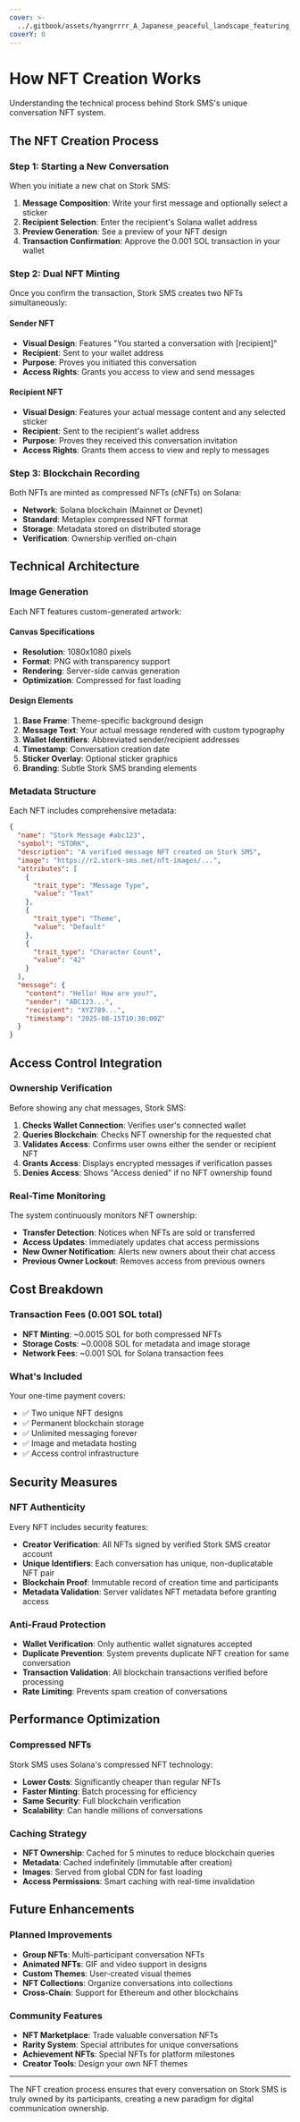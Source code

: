 ```yaml
---
cover: >-
  ../.gitbook/assets/hyangrrrr_A_Japanese_peaceful_landscape_featuring_reeds_in_th_a3a00df0-c3f5-4755-9838-b92c0abb13e2_1.png
coverY: 0
---
```


# How NFT Creation Works

Understanding the technical process behind Stork SMS's unique conversation NFT system.

## The NFT Creation Process

### Step 1: Starting a New Conversation

When you initiate a new chat on Stork SMS:

1. **Message Composition**: Write your first message and optionally select a sticker
2. **Recipient Selection**: Enter the recipient's Solana wallet address
3. **Preview Generation**: See a preview of your NFT design
4. **Transaction Confirmation**: Approve the 0.001 SOL transaction in your wallet

### Step 2: Dual NFT Minting

Once you confirm the transaction, Stork SMS creates two NFTs simultaneously:

#### Sender NFT
- **Visual Design**: Features "You started a conversation with [recipient]"
- **Recipient**: Sent to your wallet address
- **Purpose**: Proves you initiated this conversation
- **Access Rights**: Grants you access to view and send messages

#### Recipient NFT  
- **Visual Design**: Features your actual message content and any selected sticker
- **Recipient**: Sent to the recipient's wallet address
- **Purpose**: Proves they received this conversation invitation
- **Access Rights**: Grants them access to view and reply to messages

### Step 3: Blockchain Recording

Both NFTs are minted as compressed NFTs (cNFTs) on Solana:

- **Network**: Solana blockchain (Mainnet or Devnet)
- **Standard**: Metaplex compressed NFT format
- **Storage**: Metadata stored on distributed storage
- **Verification**: Ownership verified on-chain

## Technical Architecture

### Image Generation

Each NFT features custom-generated artwork:

#### Canvas Specifications
- **Resolution**: 1080x1080 pixels
- **Format**: PNG with transparency support
- **Rendering**: Server-side canvas generation
- **Optimization**: Compressed for fast loading

#### Design Elements
1. **Base Frame**: Theme-specific background design
2. **Message Text**: Your actual message rendered with custom typography
3. **Wallet Identifiers**: Abbreviated sender/recipient addresses
4. **Timestamp**: Conversation creation date
5. **Sticker Overlay**: Optional sticker graphics
6. **Branding**: Subtle Stork SMS branding elements

### Metadata Structure

Each NFT includes comprehensive metadata:

```json
{
  "name": "Stork Message #abc123",
  "symbol": "STORK",
  "description": "A verified message NFT created on Stork SMS",
  "image": "https://r2.stork-sms.net/nft-images/...",
  "attributes": [
    {
      "trait_type": "Message Type",
      "value": "Text"
    },
    {
      "trait_type": "Theme",  
      "value": "Default"
    },
    {
      "trait_type": "Character Count",
      "value": "42"
    }
  ],
  "message": {
    "content": "Hello! How are you?",
    "sender": "ABC123...",
    "recipient": "XYZ789...",
    "timestamp": "2025-08-15T10:30:00Z"
  }
}
```

## Access Control Integration

### Ownership Verification

Before showing any chat messages, Stork SMS:

1. **Checks Wallet Connection**: Verifies user's connected wallet
2. **Queries Blockchain**: Checks NFT ownership for the requested chat
3. **Validates Access**: Confirms user owns either the sender or recipient NFT
4. **Grants Access**: Displays encrypted messages if verification passes
5. **Denies Access**: Shows "Access denied" if no NFT ownership found

### Real-Time Monitoring

The system continuously monitors NFT ownership:

- **Transfer Detection**: Notices when NFTs are sold or transferred
- **Access Updates**: Immediately updates chat access permissions
- **New Owner Notification**: Alerts new owners about their chat access
- **Previous Owner Lockout**: Removes access from previous owners

## Cost Breakdown

### Transaction Fees (0.001 SOL total)

- **NFT Minting**: ~0.0015 SOL for both compressed NFTs
- **Storage Costs**: ~0.0008 SOL for metadata and image storage
- **Network Fees**: ~0.001 SOL for Solana transaction fees

### What's Included

Your one-time payment covers:
- ✅ Two unique NFT designs
- ✅ Permanent blockchain storage
- ✅ Unlimited messaging forever
- ✅ Image and metadata hosting
- ✅ Access control infrastructure

## Security Measures

### NFT Authenticity

Every NFT includes security features:

- **Creator Verification**: All NFTs signed by verified Stork SMS creator account
- **Unique Identifiers**: Each conversation has unique, non-duplicatable NFT pair
- **Blockchain Proof**: Immutable record of creation time and participants
- **Metadata Validation**: Server validates NFT metadata before granting access

### Anti-Fraud Protection

- **Wallet Verification**: Only authentic wallet signatures accepted
- **Duplicate Prevention**: System prevents duplicate NFT creation for same conversation
- **Transaction Validation**: All blockchain transactions verified before processing
- **Rate Limiting**: Prevents spam creation of conversations

## Performance Optimization

### Compressed NFTs

Stork SMS uses Solana's compressed NFT technology:

- **Lower Costs**: Significantly cheaper than regular NFTs
- **Faster Minting**: Batch processing for efficiency
- **Same Security**: Full blockchain verification
- **Scalability**: Can handle millions of conversations

### Caching Strategy

- **NFT Ownership**: Cached for 5 minutes to reduce blockchain queries
- **Metadata**: Cached indefinitely (immutable after creation)
- **Images**: Served from global CDN for fast loading
- **Access Permissions**: Smart caching with real-time invalidation

## Future Enhancements

### Planned Improvements

- **Group NFTs**: Multi-participant conversation NFTs
- **Animated NFTs**: GIF and video support in designs
- **Custom Themes**: User-created visual themes
- **NFT Collections**: Organize conversations into collections
- **Cross-Chain**: Support for Ethereum and other blockchains

### Community Features

- **NFT Marketplace**: Trade valuable conversation NFTs
- **Rarity System**: Special attributes for unique conversations
- **Achievement NFTs**: Special NFTs for platform milestones
- **Creator Tools**: Design your own NFT themes

---

The NFT creation process ensures that every conversation on Stork SMS is truly owned by its participants, creating a new paradigm for digital communication ownership.